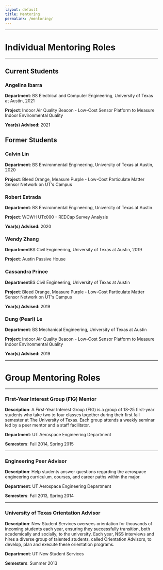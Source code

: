 ```yaml
---
layout: default
title: Mentoring
permalink: /mentoring/
---
```


---
# Individual Mentoring Roles
---

## Current Students

### Angelina Ibarra
**Department**: BS Electrical and Computer Engineering, University of Texas at Austin, 2021

**Project**: Indoor Air Quality Beacon - Low-Cost Sensor Platform to Measure Indoor Environmental Quality

**Year(s) Advised**: 2021

## Former Students

### Calvin Lin
**Department**: BS Environmental Engineering, University of Texas at Austin, 2020

**Project**: Bleed Orange, Measure Purple - Low-Cost Particulate Matter Sensor Network on UT's Campus

### Robert Estrada 
**Department**: BS Environmental Engineering, University of Texas at Austin

**Project**: WCWH UTx000 - REDCap Survey Analysis

**Year(s) Advised**: 2020

### Wendy Zhang
**Department**BS Civil Engineering, University of Texas at Austin, 2019

**Project**: Austin Passive House

### Cassandra Prince
**Department**BS Civil Engineering, University of Texas at Austin

**Project**: Bleed Orange, Measure Purple - Low-Cost Particulate Matter Sensor Network on UT's Campus

**Year(s) Advised**: 2019

### Dung (Pearl) Le
**Department**: BS Mechanical Engineering, University of Texas at Austin

**Project**: Indoor Air Quality Beacon - Low-Cost Sensor Platform to Measure Indoor Environmental Quality

**Year(s) Advised**: 2019

---
# Group Mentoring Roles
---

### First-Year Interest Group (FIG) Mentor

**Description**: A First-Year Interest Group (FIG) is a group of 18-25 first-year students who take two to four classes together during their first fall semester at The University of Texas. Each group attends a weekly seminar led by a peer mentor and a staff facilitator.

**Department**: UT Aerospace Engineering Department

**Semesters**: Fall 2014, Spring 2015

---

### Engineering Peer Advisor

**Description**: Help students answer questions regarding the aerospace engineering curriculum, courses, and career paths within the major.

**Department**: UT Aerospace Engineering Department

**Semesters**: Fall 2013, Spring 2014

---

### University of Texas Orientation Advisor

**Description**: New Student Services oversees orientation for thousands of incoming students each year, ensuring they successfully transition, both academically and socially, to the university. Each year, NSS interviews and hires a diverse group of talented students, called Orientation Advisors, to develop, plan and execute these orientation programs.

**Department**: UT New Student Services

**Semesters**: Summer 2013

